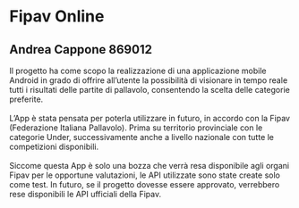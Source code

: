 # Fipav Online
## Andrea Cappone 869012
Il progetto ha come scopo la realizzazione di una applicazione mobile Android in grado di offrire all’utente la possibilità di visionare in tempo reale tutti i risultati delle partite di pallavolo, consentendo la scelta delle categorie preferite.
<br/><br/>
L’App è stata pensata per poterla utilizzare in futuro, in accordo con la Fipav (Federazione Italiana Pallavolo). Prima su territorio provinciale con le categorie Under, successivamente anche a livello nazionale con tutte le competizioni disponibili.
<br/><br/>
Siccome questa App è solo una bozza che verrà resa disponibile agli organi Fipav per le opportune valutazioni, le API utilizzate sono state create solo come test. In futuro, se il progetto dovesse essere approvato, verrebbero rese disponibili le API ufficiali della Fipav.